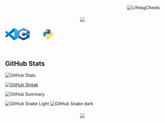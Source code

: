 <p align="right">
  <img src="https://komarev.com/ghpvc/?username=LifelagCheats&label=Profile%20views&color=0e75b6&size=24&style=flat" alt="LifelagCheats" />
</p>

<h3 align="center">
  <img src="https://readme-typing-svg.herokuapp.com/?font=Righteous&size=35&center=true&vCenter=true&width=1600&height=70&duration=4000&lines=Hello+There!+I'm+Laggy+" />
</h3>

<p align="left">
  <a href="https://www.python.org" target="_blank" rel="noreferrer">
    <img src="https://raw.githubusercontent.com/devicons/devicon/master/icons/python/python-original.svg" alt="python" width="40" height="40"/>
  </a>
  <a href="https://code.visualstudio.com/" target="_blank" rel="noreferrer">
    <img align="left" alt="Visual Studio Code" width="40" height="40" src="https://raw.githubusercontent.com/github/explore/80688e429a7d4ef2fca1e82350fe8e3517d3494d/topics/visual-studio-code/visual-studio-code.png"/>
  </a>
  <a href="https://www.w3schools.com/cpp/" target="_blank" rel="noreferrer">
    <img align="left" alt="C++" width="40" height="40" src="https://github.com/Aakarsh-B/trying-repos/blob/master/c++.png"/>
  </a>
  <a href="https://github.com" target="_blank" rel="noreferrer">
    <img align="left" alt="GitHub" width="40" height="40" src="https://github.com/Aakarsh-B/trying-repos/blob/master/github.svg" />
  </a>
</p>

<br clear="left"/>

## GitHub Stats

![GitHub Stats](http://github-profile-summary-cards.vercel.app/api/cards/stats?username=LifelagCheats&theme=tokyonight)  

[![GitHub Streak](https://github-readme-streak-stats.herokuapp.com?user=LifelagCheats&theme=tokyonight&hide_border=true&date_format=j%20M%5B%20Y%5D&card_width=480)](https://git.io/streak-stats)

![GitHub Summary](http://github-profile-summary-cards.vercel.app/api/cards/profile-details?username=LifelagCheats&theme=tokyonight)

![GitHub Snake Light](https://github.com/dekrypted/dekrypted/blob/output/github-contribution-grid-snake.svg#gh-light-mode-only)
![GitHub Snake dark](https://github.com/dekrypted/dekrypted/blob/output/github-contribution-grid-snake.svg#gh-dark-mode-only)

<h3 align="center">
  <img src="https://readme-typing-svg.herokuapp.com/?font=Righteous&size=35&center=true&vCenter=true&width=1600&height=70&duration=4000&lines=Thanks+For+Visiting!+" />
</h3>
